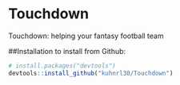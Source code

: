 # Touchdown
Touchdown: helping your fantasy football team

##Installation
to install from Github:

```R
# install.packages("devtools")
devtools::install_github("kuhnrl30/Touchdown")
```